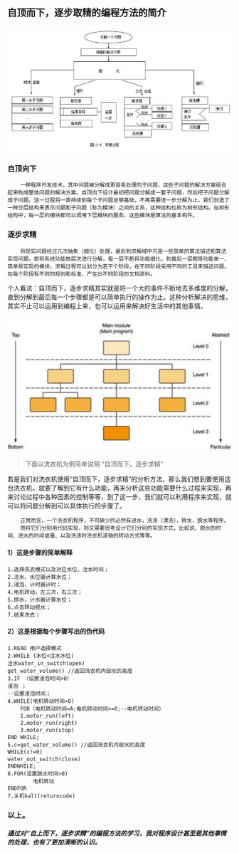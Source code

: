 ## 自顶而下，逐步取精的编程方法的简介



![](images/timg.jpg)
### 自顶向下
		
		一种程序开发技术，其中问题被分解成更容易处理的子问题，这些子问题的解决方案组合起来构成整体问题的解决方案。自顶向下设计最初把问题分解成一套子问题，然后把子问题分解成子问题。这一过程将一直持续到每个子问题足够基础，不再需要进一步分解为止。我们创造了一种分层结构来表示问题和子问题（称为模块）之间的关系，这种结构也称为树形结构。在树形结构中，每一层的模块都可以调用下层模块的服务。这些模块是算法的基本构件。

### 逐步求精
				
		将现实问题经过几次抽象（细化）处理，最后到求解域中只是一些简单的算法描述和算法实现问题。即将系统功能按层次进行分解，每一层不断将功能细化，到最后一层都是功能单一、简单易实现的模块。求解过程可以划分为若干个阶段，在不同阶段采用不同的工具来描述问题。在每个阶段有不同的规则和标准，产生出不同阶段的文档资料。


个人看法：自顶而下，逐步求精其实就是将一个大的事件不断地去多维度的分解，直到分解到最后每一个步骤都是可以简单执行的操作为止。这种分析解决的思维，其实不止可以运用到编程上来，也可以运用来解决好生活中的其他事情。

![](images/%E6%8D%95%E8%8E%B7.PNG)

> 下面以洗衣机为例简单说明 “自顶而下，逐步求精”

若是我们对洗衣机使用“自顶而下，逐步求精”的分析方法，那么我们想到要使用这台洗衣机，就要了解到它有什么功能，再来分析这些功能需要什么过程来实现，再来讨论过程中各种因素的控制等等，到了这一步，我们就可以利用程序来实现，就可以将问题分解到可以具体执行的步骤了。
			
		正常而言，一个洗衣机程序，不可缺少的必然有进水，洗涤（漂洗），排水，脱水等程序。 
		而将它们分别用代码实现，则又需要思考设计它们分别的实现方式，比如说，脱水的时间、进水的时间或量、以及洗涤时洗衣机滚轴的转动方式等等。
#### 1）这是步骤的简单解释
```
1.选择洗衣模式以及对应水位，注水时间；
2.注水，水位器计算水位；
3.浸泡，计时器计时；
4.电机转动，左三次，右三次；
5.排水，计水器计算水位；
6.点击转动脱水；
7.结束洗衣；
```
#### 2）这是根据每个步骤写出的伪代码
```
1.READ 用户选择模式
2.WHILE (水位<注水水位)
注水water_in_switch(open) 
get_water_volume() //返回洗衣机内部水的高度
3.IF （设置浸泡时间>0）
浸泡 ；
--设置浸泡时间；
4.WHILE(电机转动时间>0)
	FOR（电机转动时间=A;电机转动时间>=0;--电机转动时间）
	1.motor_run(left) 
	2.motor_run(right) 
	3.motor_run(stop) 
END WHILE;
5.c=get_water_volume() //返回洗衣机内部水的高度
WHILE(c!=0)
water_out_switch(close)
ENDWHILE;
6.FOR(设置脱水时间>0)
		电机转动
ENDFOR
7.关机halt(returncode)
```

### 以上。
##### 通过对“自上而下，逐步求精”的编程方法的学习，我对程序设计甚至是其他事情的处理，也有了更加清晰的认识。

